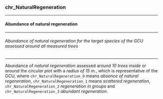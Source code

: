 ### chr_NaturalRegeneration



------
#### Abundance of natural regeneration



------
###### Abundance of natural regeneration for the target species of the GCU assessed around all measured trees



------
Abundance of *natural regeneration* assessed around *10 trees* *inside* or *around* the *circular plot* with a *radius of 15 m.*, which is representative of the GCU, where `chr_NaturalRegeneration_0` means *absence of natural regeneration*, `chr_NaturalRegeneration_1` means *scattered regeneration*, `chr_NaturalRegeneration_2` *regeneration in groups* and `chr_NaturalRegeneration_3` *abundant regeneration*.